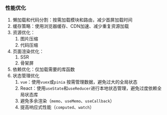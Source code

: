 ### 性能优化

1. 懒加载和代码分割：按需加载模块和路由，减少首屏加载时间
2. 缓存策略：使用浏览器缓存、CDN加速、减少重复资源加载
3. 资源优化：
   1. 图片压缩
   2. 代码压缩
4. 页面渲染优化：
   1. SSR
   2. 骨架屏
5. 依赖优化：仅加载需要的库函数
6. 状态管理优化
   1. `vue`：使用`vuex`或`pinia` 按需管理数据，避免过大的全局状态
   2. React：使用`useState`和`useReducer`进行本地状态管理，避免过度依赖全局状态库
   3. 避免多余渲染（`memo`、`useMemo`、`useCallback`）
   4. 提高响应式性能（`computed`、`watch`）